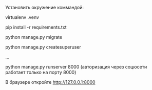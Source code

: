 Установить окружение коммандой:

virtualenv .venv

pip install -r requirements.txt

python manage.py migrate

python manage.py createsuperuser

...

python manage.py runserver 8000 (авторизация через соцюсети работает только на порту 8000)

В браузере откройте http://127.0.0.1:8000
